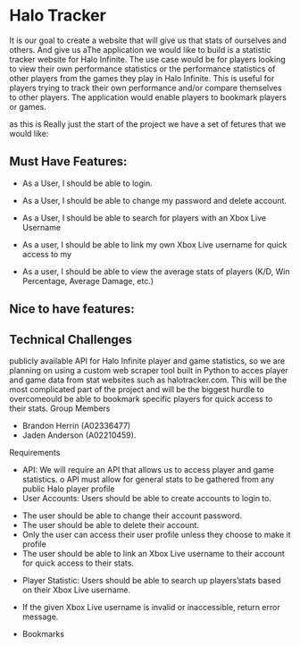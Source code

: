 # Halo Tracker

It is our goal to create a website that will give us that stats of ourselves and others. And give us aThe application we would like to build is a statistic tracker website for Halo Infinite. The use
case would be for players looking to view their own performance statistics or the performance
statistics of other players from the games they play in Halo Infinite. This is useful for players
trying to track their own performance and/or compare themselves to other players. The
application would enable players to bookmark players or games.

as this is Really just the start of the project we have a set of fetures that we would like:

## Must Have Features:
- As a User, I should be able to login.

- As a User, I should be able to change my password and delete account.

- As a User, I should be able to search for players with an Xbox Live Username

- As a user, I should be able to link my own Xbox Live username for quick access to my

- As a user, I should be able to view the average stats of players (K/D, Win Percentage, Average Damage, etc.)

## Nice to have features:

## Technical Challenges

publicly available API for Halo Infinite player and game statistics, so we are planning on using a custom web scraper tool built in Python to acces player and game data from stat websites such as halotracker.com. This will be the most complicated part of the project and will be the biggest hurdle to overcomeould be able to bookmark specific players for quick access to their stats.
Group Members
- Brandon Herrin (A02336477)
- Jaden Anderson (A02210459).

Requirements
- API: We will require an API that allows us to access player and game statistics.
o API must allow for general stats to be gathered from any public Halo player
profile
- User Accounts: Users should be able to create accounts to login to.
* The user should be able to change their account password.
* The user should be able to delete their account.
* Only the user can access their user profile unless they choose to make it profile
* The user should be able to link an Xbox Live username to their account for quick
access to their stats.
- Player Statistic: Users should be able to search up players’stats based on their Xbox Live
username.
* If the given Xbox Live username is invalid or inaccessible, return error message.
- Bookmarks
